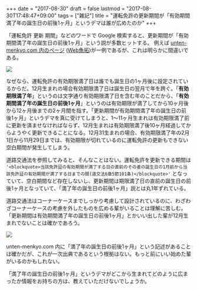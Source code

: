 +++
date = "2017-08-30"
draft = false
lastmod = "2017-08-30T17:48:47+09:00"
tags = ["雑記"]
title = "運転免許の更新期間が「有効期間満了年の誕生日の前後1ヶ月」というデマは誰が広めたのか"
+++


「運転免許 更新 期間」などのワードで Google 検索すると、更新期間が「有効期間満了年の誕生日の前後1ヶ月」という説が多数ヒットする。
例えば [unten-menkyo.com 内のページ](http://www.unten-menkyo.com/2008/08/post_5.html) ([Web魚拓](https://megalodon.jp/2017-0830-1439-20/www.unten-menkyo.com/2008/08/post_5.html))が一例であるが、これは明らかに間違いである。

![](https://img.vmeta.jp/ja4h44.png)


なぜなら、運転免許の有効期限満了日は誰でも誕生日の1ヶ月後に設定されているからだ。12月生まれの場合有効期限満了日は誕生日の翌月で年を跨ぐ。「**有効期限満了年**」というのは文字通り有効期限満了日を含む年のことだから、「**有効期間満了年の誕生日の前後1ヶ月**」というのは有効期限が満了してから10ヶ月後から12ヶ月後までの2ヶ月間を指す。「更新期間が有効期間満了年の誕生日の前後1ヶ月」というデマを真に受けてしまうと、1〜11ヶ月生まれは有効期限満了前に更新を済ませなければならず、12月生まれは有効期限満了後10ヶ月経過してからようやく更新できることになる。12月31生まれの場合、有効期限満了年の2月1日から11月29日までは、有効期限が切れているのに運転免許の更新もできない空白期間が発生してしまう。

道路交通法を参照してみると、そんなことはない。運転免許を更新できる期間は
`'<blockquote>当該免許証の有効期間が満了する日の直前のその者の誕生日の1月前から当該免許証の有効期間が満了する日までの間(道交法6章5節101条)</blockquote>'`
となっていて、空白期間など存在しないし、更新期間は期限満了日の直前の誕生日の前後1ヶ月となっていて、「満了年の誕生日の前後1ヶ月」説とは丸1年ずれている。

道路交通法はコーナーケースまでしっかり考慮して設計されているのに、わざわざコーナーケースの考慮を外したものを広める輩がいることは理解に苦しむ。
「更新期間は有効期間満了年の誕生日の前後1ヶ月」とかいい出した輩が12月生まれでないことは確かであろう。

![](https://img.vmeta.jp/etu7kt.png)

unten-menkyo.com 内に「満了年の誕生日の前後1ヶ月」という記述があることは確かだが、これが一次出典であるという根拠はない。もっと前にいい始めた輩がいるのかもしれない。

「満了年の誕生日の前後1ヶ月」というデマがどこから生まれてどのように広まったか情報をお持ちの方は、教えていただけないでしょうか。

